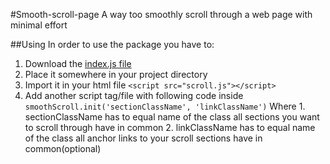 #Smooth-scroll-page
A way too smoothly scroll through a web page with minimal effort

##Using
In order to use the package you have to: 
1. Download the [index.js file](https://github.com/losbiw/smooth-scroll/blob/master/index.js)
1. Place it somewhere in your project directory
1. Import it in your html file
```<script src="scroll.js"></script>```
1. Add another script tag/file with following code inside
```smoothScroll.init('sectionClassName', 'linkClassName')```
    Where
        1. sectionClassName has to equal name of the class all sections you want to scroll through have in common
        2. linkClassName has to equal name of the class all anchor links to your scroll sections have in common(optional)